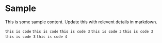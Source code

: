 # Sample
This is some sample content. Update this with relevent details in markdown. 

`this is code`
`this is code`
`this is code 3`
`this is code 3`
`this is code 3`
`this is code 3`
`this is code 4`
